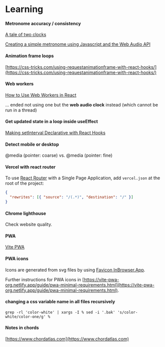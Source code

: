 # Learning

#### Metronome accuracy / consistency

[A tale of two clocks](https://web.dev/articles/audio-scheduling)

[Creating a simple metronome using Javascript and the Web Audio API](https://grantjam.es/creating-a-simple-metronome-using-javascript-and-the-web-audio-api/)

#### Animation frame loops

[https://css-tricks.com/using-requestanimationframe-with-react-hooks/](https://css-tricks.com/using-requestanimationframe-with-react-hooks/)

#### Web workers

[How to Use Web Workers in React](https://plainenglish.io/blog/web-worker-in-react)

... ended not using one but the **web audio clock** instead (which cannot be run in a thread)

#### Get updated state in a loop inside useEffect

[Making setInterval Declarative with React Hooks](https://overreacted.io/making-setinterval-declarative-with-react-hooks/)

#### Detect mobile or desktop

@media (pointer: coarse)
vs.
@media (pointer: fine)

#### Vercel with react router

To use [React Router](https://reactrouter.com/en/main) with a Single Page Application, add `vercel.json` at the root of the project:

```json
{
  "rewrites": [{ "source": "/(.*)", "destination": "/" }]
}
```

#### Chrome lighthouse

Check website quality.

#### PWA

[Vite PWA](https://vite-pwa-org.netlify.app/guide/)

#### PWA icons

Icons are generated from svg files by using [Favicon InBrowser.App](https://favicon.inbrowser.app/tools/favicon-generator).

Further instructions for PWA icons in [https://vite-pwa-org.netlify.app/guide/pwa-minimal-requirements.html](https://vite-pwa-org.netlify.app/guide/pwa-minimal-requirements.html).

#### changing a css variable name in all files recursively

```
grep -rl 'color-white' | xargs -I % sed -i '.bak' 's/color-white/color-one/g' %
```

#### Notes in chords

[https://www.chordatlas.com](https://www.chordatlas.com)

